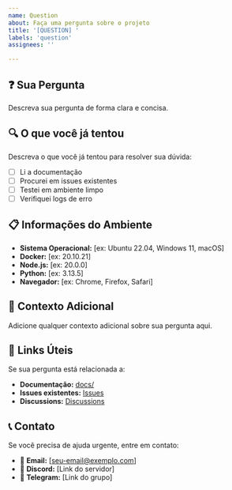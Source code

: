 ```yaml
---
name: Question
about: Faça uma pergunta sobre o projeto
title: '[QUESTION] '
labels: 'question'
assignees: ''

---
```


## ❓ Sua Pergunta

Descreva sua pergunta de forma clara e concisa.

## 🔍 O que você já tentou

Descreva o que você já tentou para resolver sua dúvida:

- [ ] Li a documentação
- [ ] Procurei em issues existentes
- [ ] Testei em ambiente limpo
- [ ] Verifiquei logs de erro

## 📋 Informações do Ambiente

- **Sistema Operacional:** [ex: Ubuntu 22.04, Windows 11, macOS]
- **Docker:** [ex: 20.10.21]
- **Node.js:** [ex: 20.0.0]
- **Python:** [ex: 3.13.5]
- **Navegador:** [ex: Chrome, Firefox, Safari]

## 📝 Contexto Adicional

Adicione qualquer contexto adicional sobre sua pergunta aqui.

## 🔗 Links Úteis

Se sua pergunta está relacionada a:
- **Documentação:** [docs/](docs/)
- **Issues existentes:** [Issues](https://github.com/AluizioNunes/BASE-REACT-FASTAPI/issues)
- **Discussions:** [Discussions](https://github.com/AluizioNunes/BASE-REACT-FASTAPI/discussions)

## 📞 Contato

Se você precisa de ajuda urgente, entre em contato:
- 📧 **Email:** [seu-email@exemplo.com]
- 💬 **Discord:** [Link do servidor]
- 📱 **Telegram:** [Link do grupo] 